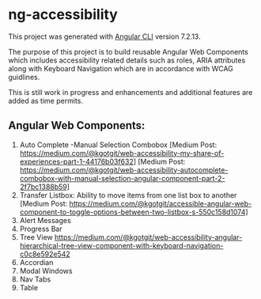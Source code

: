 # ng-accessibility

This project was generated with [Angular CLI](https://github.com/angular/angular-cli) version 7.2.13.

The purpose of this project is to build reusable Angular Web Components which includes accessibility related details such as roles, ARIA attributes along with Keyboard Navigation which are in accordance with WCAG guidlines.

This is still work in progress and enhancements and additional features are added as time permits.

## Angular Web Components:

1) Auto Complete -Manual Selection Combobox
[Medium Post:  https://medium.com/@kgotgit/web-accessibility-my-share-of-experiences-part-1-44176b03f632]
[Medium Post: https://medium.com/@kgotgit/web-accessibility-autocomplete-combobox-with-manual-selection-angular-component-part-2-2f7bc1388b59]
2) Transfer Listbox: Ability to move items from one list box to another
[Medium Post:  https://medium.com/@kgotgit/accessible-angular-web-component-to-toggle-options-between-two-listbox-s-550c158d1074]
3) Alert Messages
4) Progress Bar
5) Tree View
 https://medium.com/@kgotgit/web-accessibility-angular-hierarchical-tree-view-component-with-keyboard-navigation-c0c8e592e542
6) Accordian
7) Modal Windows
8) Nav Tabs
9) Table



